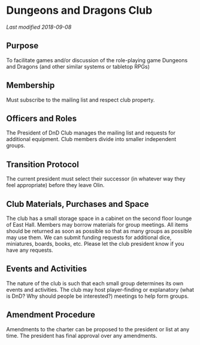 # Dungeons and Dragons Club
*Last modified 2018-09-08*

## Purpose
To facilitate games and/or discussion of the role-playing game Dungeons and Dragons (and other similar systems or tabletop RPGs)

## Membership
Must subscribe to the mailing list and respect club property.

## Officers and Roles
The President of DnD Club manages the mailing list and requests for additional equipment. Club members divide into smaller independent groups.

## Transition Protocol
The current president must select their successor (in whatever way they feel appropriate) before they leave Olin.

## Club Materials, Purchases and Space
The club has a small storage space in a cabinet on the second floor lounge of East Hall. Members may borrow materials for group meetings. All items should be returned as soon as possible so that as many groups as possible may use them. We can submit funding requests for additional dice, miniatures, boards, books, etc. Please let the club president know if you have any requests.

## Events and Activities
The nature of the club is such that each small group determines its own events and activities. The club may host player-finding or explanatory (what is DnD? Why should people be interested?) meetings to help form groups.

## Amendment Procedure
Amendments to the charter can be proposed to the president or list at any time. The president has final approval over any amendments.
